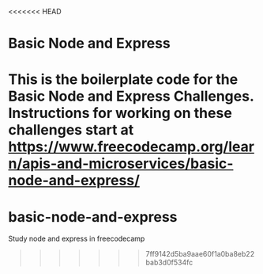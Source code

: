 <<<<<<< HEAD
# Basic Node and Express

This is the boilerplate code for the Basic Node and Express Challenges. Instructions for working on these challenges start at https://www.freecodecamp.org/learn/apis-and-microservices/basic-node-and-express/
=======
# basic-node-and-express
Study node and express in freecodecamp
>>>>>>> 7ff9142d5ba9aae60f1a0ba8eb22bab3d0f534fc
